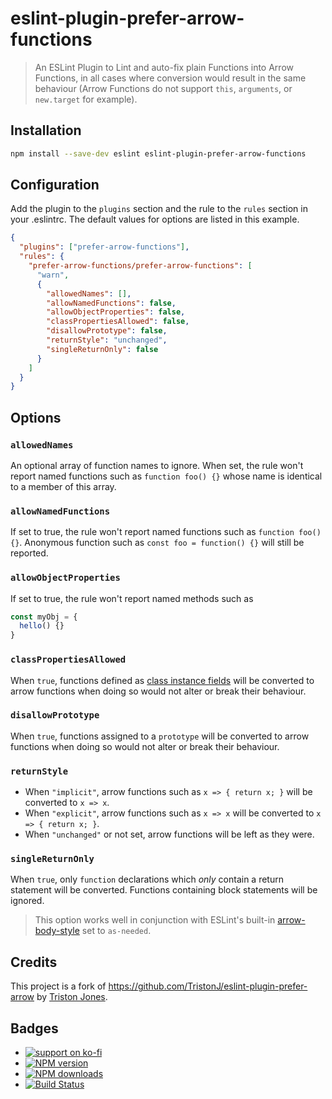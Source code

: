 # eslint-plugin-prefer-arrow-functions

> An ESLint Plugin to Lint and auto-fix plain Functions into Arrow Functions, in all cases where conversion would result in the same behaviour (Arrow Functions do not support `this`, `arguments`, or `new.target` for example).

## Installation

```bash
npm install --save-dev eslint eslint-plugin-prefer-arrow-functions
```

## Configuration

Add the plugin to the `plugins` section and the rule to the `rules` section in your .eslintrc. The default values for options are listed in this example.

```json
{
  "plugins": ["prefer-arrow-functions"],
  "rules": {
    "prefer-arrow-functions/prefer-arrow-functions": [
      "warn",
      {
        "allowedNames": [],
        "allowNamedFunctions": false,
        "allowObjectProperties": false,
        "classPropertiesAllowed": false,
        "disallowPrototype": false,
        "returnStyle": "unchanged",
        "singleReturnOnly": false
      }
    ]
  }
}
```

## Options

### `allowedNames`

An optional array of function names to ignore. When set, the rule won't report named functions such as `function foo() {}` whose name is identical to a member of this array.

### `allowNamedFunctions`

If set to true, the rule won't report named functions such as `function foo() {}`. Anonymous function such as `const foo = function() {}` will still be reported.

### `allowObjectProperties`

If set to true, the rule won't report named methods such as

```js
const myObj = {
  hello() {}
}
```

### `classPropertiesAllowed`

When `true`, functions defined as [class instance fields](https://developer.mozilla.org/en-US/docs/Web/JavaScript/Reference/Classes#Field_declarations) will be converted to arrow functions when doing so would not alter or break their behaviour.

### `disallowPrototype`

When `true`, functions assigned to a `prototype` will be converted to arrow functions when doing so would not alter or break their behaviour.

### `returnStyle`

-   When `"implicit"`, arrow functions such as `x => { return x; }` will be converted to `x => x`.
-   When `"explicit"`, arrow functions such as `x => x` will be converted to `x => { return x; }`.
-   When `"unchanged"` or not set, arrow functions will be left as they were.

### `singleReturnOnly`

When `true`, only `function` declarations which _only_ contain a return statement will be converted. Functions containing block statements will be ignored.

> This option works well in conjunction with ESLint's built-in [arrow-body-style](http://eslint.org/docs/rules/arrow-body-style) set to `as-needed`.

## Credits

This project is a fork of <https://github.com/TristonJ/eslint-plugin-prefer-arrow> by [Triston Jones](https://github.com/TristonJ).

## Badges

- [![support on ko-fi](https://ko-fi.com/img/githubbutton_sm.svg)](https://ko-fi.com/C0C4PY4P)
- [![NPM version](http://img.shields.io/npm/v/eslint-plugin-prefer-arrow-functions.svg?style=flat-square)](https://www.npmjs.com/package/eslint-plugin-prefer-arrow-functions)
- [![NPM downloads](http://img.shields.io/npm/dm/eslint-plugin-prefer-arrow-functions.svg?style=flat-square)](https://www.npmjs.com/package/eslint-plugin-prefer-arrow-functions)
- [![Build Status](https://img.shields.io/github/actions/workflow/status/JamieMason/eslint-plugin-prefer-arrow-functions/ci.yaml?branch=main)](https://github.com/JamieMason/eslint-plugin-prefer-arrow-functions/actions)
